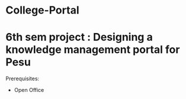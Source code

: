 # College-Portal

# 6th sem project : Designing a knowledge management portal for Pesu

Prerequisites:
- Open Office
